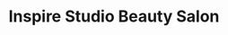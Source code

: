 ---
title: "Inspire Studio Beauty Salon"
url: /essex/inspire-studio-beauty-salon/
shop: hairdresser
---